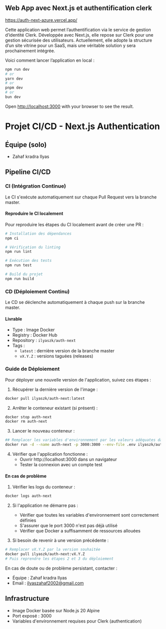 ## Web App avec Next.js et authentification clerk

https://auth-next-azure.vercel.app/

Cette application web permet l’authentification via le service de gestion d’identité Clerk.
Développée avec Next.js, elle repose sur Clerk pour une gestion sécurisée des utilisateurs.
Actuellement, elle adopte la structure d’un site vitrine pour un SaaS, mais une véritable solution y sera prochainement intégrée.

Voici comment lancer l’application en local :

```bash
npm run dev
# or
yarn dev
# or
pnpm dev
# or
bun dev
```

Open [http://localhost:3000](http://localhost:3000) with your browser to see the result.

# Projet CI/CD - Next.js Authentication

## Équipe (solo)

- Zahaf kradra Ilyas

## Pipeline CI/CD

### CI (Intégration Continue)

Le CI s'exécute automatiquement sur chaque Pull Request vers la branche master.

#### Reproduire le CI localement

Pour reproduire les étapes du CI localement avant de créer une PR :

```bash
# Installation des dépendances
npm ci

# Vérification du linting
npm run lint

# Exécution des tests
npm run test

# Build du projet
npm run build

```

### CD (Déploiement Continu)

Le CD se déclenche automatiquement à chaque push sur la branche master.

#### Livrable

- Type : Image Docker
- Registry : Docker Hub
- Repository : `ilyaszk/auth-next`
- Tags :
  - `latest` : dernière version de la branche master
  - `vX.Y.Z` : versions taguées (releases)

### Guide de Déploiement

Pour déployer une nouvelle version de l'application, suivez ces étapes :

1. Récupérer la dernière version de l'image :

```bash
docker pull ilyaszk/auth-next:latest
```

2. Arrêter le conteneur existant (si présent) :

```bash
docker stop auth-next
docker rm auth-next
```

3. Lancer le nouveau conteneur :

```bash
## Remplacer les variables d'environnement par les valeurs adéquates dans le fichier .env
docker run -d --name auth-next -p 3000:3000 --env-file .env ilyaszk/auth-next:latest
```

4. Vérifier que l'application fonctionne :
   - Ouvrir http://localhost:3000 dans un navigateur
   - Tester la connexion avec un compte test

#### En cas de problème

1. Vérifier les logs du conteneur :

```bash
docker logs auth-next
```

2. Si l'application ne démarre pas :

   - Vérifier que toutes les variables d'environnement sont correctement définies
   - S'assurer que le port 3000 n'est pas déjà utilisé
   - Vérifier que Docker a suffisamment de ressources allouées

3. Si besoin de revenir à une version précédente :

```bash
# Remplacer vX.Y.Z par la version souhaitée
docker pull ilyaszk/auth-next:vX.Y.Z
# Puis reprendre les étapes 2 et 3 du déploiement
```

En cas de doute ou de problème persistant, contacter :

- Équipe : Zahaf kradra Ilyas
- Email : ilyaszahaf2002@gmail.com

## Infrastructure

- Image Docker basée sur Node.js 20 Alpine
- Port exposé : 3000
- Variables d'environnement requises pour Clerk (authentication)